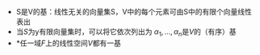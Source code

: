 - S是V的基：线性无关的向量集S，V中的每个元素可由S中的有限个向量线性表出
- 当$S$为y有限向量集时，可以将它依次列出为 $\alpha_1,...,\alpha_n$是$V$的（有序）基
- \*任一域$F$上的线性空间$V$都有一基

